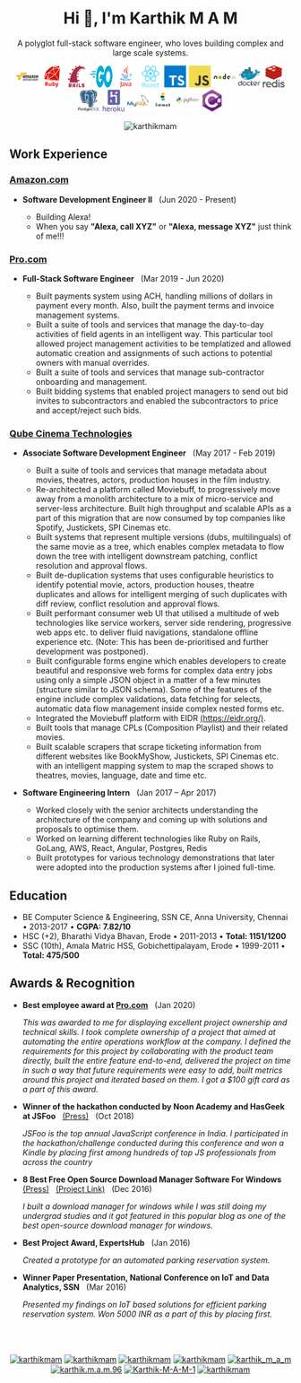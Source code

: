 <h1 align="center"> Hi 👋, I'm Karthik M A M </h1>

<p align="center">A polyglot full-stack software engineer, who loves building complex and large scale systems.</p>

<p align="center">
  <img src="https://raw.githubusercontent.com/KarthikMAM/KarthikMAM/master/icons/skills/aws.svg" alt="aws" width="40" />
  <img src="https://raw.githubusercontent.com/KarthikMAM/KarthikMAM/master/icons/skills/ruby.svg" alt="ruby" width="40" />
  <img src="https://raw.githubusercontent.com/KarthikMAM/KarthikMAM/master/icons/skills/rails.svg" alt="rails" width="40" />
  <img src="https://raw.githubusercontent.com/KarthikMAM/KarthikMAM/master/icons/skills/golang.svg" alt="golang" width="40" height="40" />
  <img src="https://raw.githubusercontent.com/KarthikMAM/KarthikMAM/master/icons/skills/java.svg" alt="java" width="40" />
  <img src="https://raw.githubusercontent.com/KarthikMAM/KarthikMAM/master/icons/skills/react.svg" alt="react" width="40" />
  <img src="https://raw.githubusercontent.com/KarthikMAM/KarthikMAM/master/icons/skills/typescript.svg" alt="typescript" width="40" />
  <img src="https://raw.githubusercontent.com/KarthikMAM/KarthikMAM/master/icons/skills/js.svg" alt="js" width="40" />
  <img src="https://raw.githubusercontent.com/KarthikMAM/KarthikMAM/master/icons/skills/nodejs.svg" alt="nodejs" width="40" />
  <img src="https://raw.githubusercontent.com/KarthikMAM/KarthikMAM/master/icons/skills/docker.svg" alt="docker" width="40" />
  <img src="https://raw.githubusercontent.com/KarthikMAM/KarthikMAM/master/icons/skills/redis.svg" alt="redis" width="40" />
  <img src="https://raw.githubusercontent.com/KarthikMAM/KarthikMAM/master/icons/skills/postgres.svg" alt="postgres" width="40" />
  <img src="https://raw.githubusercontent.com/KarthikMAM/KarthikMAM/master/icons/skills/heroku.svg" alt="heroku" width="40" />
  <img src="https://raw.githubusercontent.com/KarthikMAM/KarthikMAM/master/icons/skills/mysql.svg" alt="mysql" width="40" />
  <img src="https://raw.githubusercontent.com/KarthikMAM/KarthikMAM/master/icons/skills/elastic.svg" alt="elastic" width="40" height="40" />
  <img src="https://raw.githubusercontent.com/KarthikMAM/KarthikMAM/master/icons/skills/python.svg" alt="python" width="40" />
  <img src="https://raw.githubusercontent.com/KarthikMAM/KarthikMAM/master/icons/skills/csharp.svg" alt="csharp" width="40" />
</p>

<p align="center"> <img src="https://komarev.com/ghpvc/?username=karthikmam" alt="karthikmam" /> </p>

<section>
  <h2> Work Experience </h2>
  <section>
    <h3> <a href="https://amazon.com">Amazon.com</a> </h3>
    <ul>
      <li>
        <p>
          <b>Software Development Engineer II</b>
          &nbsp;
          (Jun 2020 - Present)
        <ul>
          <li> Building Alexa! </li>
          <li> When you say <b><l>"Alexa, call XYZ"</b></l> or <b><l>"Alexa, message XYZ"</b></l> just think of me!!! </li>
        </ul>
        </p>
      </li>
  </section>

  <section>
    <h3> <a href="https://pro.com">Pro.com</a> </h3>
    <ul>
      <li>
        <p>
          <b>Full-Stack Software Engineer</b>
          &nbsp;
          (Mar 2019 - Jun 2020)
        </p>
        <ul>
          <li>Built payments system using ACH, handling millions of dollars in payment every month. Also, built the payment terms and invoice management systems.</li>
          <li>Built a suite of tools and services that manage the day-to-day activities of field agents in an intelligent way. This particular tool allowed project management activities to be templatized and allowed automatic creation and assignments of such actions to potential owners with manual overrides.</li>
          <li>Built a suite of tools and services that manage sub-contractor onboarding and management.</li>
          <li>Built bidding systems that enabled project managers to send out bid invites to subcontractors and enabled the subcontractors to price and accept/reject such bids.</li>
        </ul>
      </li>
  </section>

  <section>
    <h3> <a href="https://www.qubecinema.com/">Qube Cinema Technologies</a> </h3>
    <ul>
      <li>
        <p>
          <b>Associate Software Development Engineer</b>
          &nbsp;
          (May 2017 - Feb 2019)
        </p>
        <ul>
          <li>Built a suite of tools and services that manage metadata about movies, theatres, actors, production houses in the film industry.</li>
          <li>Re-architected a platform called Moviebuff, to progressively move away from a monolith architecture to a mix of micro-service and server-less architecture. Built high throughput and scalable APIs as a part of this migration that are now consumed by top companies like Spotify, Justickets, SPI Cinemas etc.</li>
          <li>Built systems that represent multiple versions (dubs, multilinguals) of the same movie as a tree, which enables complex metadata to flow down the tree with intelligent downstream patching, conflict resolution and approval flows.</li>
          <li>Built de-duplication systems that uses configurable heuristics to identify potential movie, actors, production houses, theatre duplicates and allows for intelligent merging of such duplicates with diff review, conflict resolution and approval flows.</li>
          <li>Built performant consumer web UI that utilised a multitude of web technologies like service workers, server side rendering, progressive web apps etc. to deliver fluid navigations, standalone offline experience etc. (Note: This has been de-prioritised and further development was postponed).</li>
          <li>Built configurable forms engine which enables developers to create beautiful and responsive web forms for complex data entry jobs using only a simple JSON object in a matter of a few minutes (structure similar to JSON schema). Some of the features of the engine include complex validations, data fetching for selects, automatic data flow management inside complex nested forms etc.</li>
          <li>Integrated the Moviebuff platform with EIDR <a href="https://eidr.org/">(https://eidr.org/)</a>.</li>
          <li>Built tools that manage CPLs (Composition Playlist) and their related movies.</li>
          <li>Built scalable scrapers that scrape ticketing information from different websites like BookMyShow, Justickets, SPI Cinemas etc. with an intelligent mapping system to map the scraped shows to theatres, movies, language, date and time etc.</li>
        </ul>
      </li>
      <li>
        <p>
          <b>Software Engineering Intern</b>
          &nbsp;
          (Jan 2017 – Apr 2017)
        </p>
        <ul>
          <li>Worked closely with the senior architects understanding the architecture of the company and coming up with solutions and proposals to optimise them.</li>
          <li>Worked on learning different technologies like Ruby on Rails, GoLang, AWS, React, Angular, Postgres, Redis</li>
          <li>Built prototypes for various technology demonstrations that later were adopted into the production systems after I joined full-time.</li>
        </ul>
      </li>
    </ul>
  </section>
</section>

<section>
  <h2>Education</h2>
  <ul>
    <li>BE Computer Science & Engineering, SSN CE, Anna University, Chennai • 2013-2017 • <b>CGPA: 7.82/10</b></li>
    <li>HSC (+2), Bharathi Vidya Bhavan, Erode • 2011-2013 • <b>Total: 1151/1200</b></li>
    <li>SSC (10th), Amala Matric HSS, Gobichettipalayam, Erode • 1999-2011 • <b>Total: 475/500</b></li>
  </ul>
</section>

<section>
  <h2> Awards & Recognition </h2>
  <ul>
    <li>
      <p>
        <b>Best employee award at <a href="https://pro.com">Pro.com</a></b>
        &nbsp;
        (Jan 2020)
      </p>
      <i>
        This was awarded to me for displaying excellent project ownership and technical skills.
        I took complete ownership of a project that aimed at automating the entire operations workflow at the company.
        I defined the requirements for this project by collaborating with the product team directly, built the entire feature end-to-end, delivered the project on time in such a way that future requirements were easy to add, built metrics around this project and iterated based on them.
        I got a $100 gift card as a part of this award.
      </i>
    </li>
    <li>
      <p>
        <b>Winner of the hackathon conducted by Noon Academy and HasGeek at JSFoo</b>
        &nbsp;
        <a href="https://www.linkedin.com/feed/update/urn:li:activity:6461916055148302336/">(Press)</a>
        &nbsp;
        (Oct 2018)
      </p>
      <i>JSFoo is the top annual JavaScript conference in India. I participated in the hackathon/challenge conducted during this conference and won a Kindle by placing first among hundreds of top JS professionals from across the country</i>
    </li>
    <li>
      <p>
        <b>8 Best Free Open Source Download Manager Software For Windows</b>
        &nbsp;
        <a href="https://listoffreeware.com/free-open-source-download-manager-software-windows/">(Press)</a>
        &nbsp;
        <a href="https://github.com/KarthikMAM/Download-Manager">(Project Link)</a></b>
        &nbsp;
        (Dec 2016)
      </p>
      <i>I built a download manager for windows while I was still doing my undergrad studies and it got featured in this popular blog as one of the best open-source download manager for windows.</i>
    <li>
      <p>
        <b>Best Project Award, ExpertsHub</b>
        &nbsp;
        (Jan 2016)
      </p>
      <i>Created a prototype for an automated parking reservation system.</i>
    </li>
    <li>
      <p>
        <b>Winner Paper Presentation, National Conference on IoT and Data Analytics, SSN</b>
        &nbsp;
        (Mar 2016)
      </p>
      <i>Presented my findings on IoT based solutions for efficient parking reservation system. Won 5000 INR as a part of this by placing first.</i>
    </li>
  </ul>
</section>

<br>
<br>

<section>
  <p align="center">
    <a href="https://www.github.com/karthikmam" target="blank"><img align="center" src="https://cdn.jsdelivr.net/npm/simple-icons@3.0.1/icons/github.svg" alt="karthikmam" height="20" width="20" /></a>
    <a href="https://linkedin.com/in/karthikmam" target="blank"><img align="center" src="https://cdn.jsdelivr.net/npm/simple-icons@3.0.1/icons/linkedin.svg" alt="karthikmam" height="20" width="20" /></a>
    <a href="https://www.hackerrank.com/karthikmam" target="blank"><img align="center" src="https://cdn.jsdelivr.net/npm/simple-icons@3.0.1/icons/hackerrank.svg" alt="karthikmam" height="20" width="20" /></a>
    <a href="https://www.hackerearth.com/@KarthikMAM" target="blank"><img align="center" src="https://cdn.jsdelivr.net/npm/simple-icons@3.0.1/icons/hackerearth.svg" alt="karthikmam" height="20" width="20" /></a>
    <a href="https://twitter.com/karthik_m_a_m" target="blank"><img align="center" src="https://cdn.jsdelivr.net/npm/simple-icons@3.0.1/icons/twitter.svg" alt="karthik_m_a_m" height="20" width="20" /></a>
    <a href="https://fb.com/karthik.m.a.m.96" target="blank"><img align="center" src="https://cdn.jsdelivr.net/npm/simple-icons@3.0.1/icons/facebook.svg" alt="karthik.m.a.m.96" height="20" width="20" /></a>
    <a href="https://quora.com/profile/Karthik-M-A-M-1" target="blank"><img align="center" src="https://cdn.jsdelivr.net/npm/simple-icons@3.0.1/icons/quora.svg" alt="Karthik-M-A-M-1" height="20" width="20" /></a>
    <a href="https://instagram.com/karthikmam" target="blank"><img align="center" src="https://cdn.jsdelivr.net/npm/simple-icons@3.0.1/icons/instagram.svg" alt="karthikmam" height="20" width="20" /></a>
  </p>
</section>

<br>
<br>
